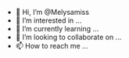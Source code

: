- 👋 Hi, I’m @Melysamiss
- 👀 I’m interested in ...
- 🌱 I’m currently learning ...
- 💞️ I’m looking to collaborate on ...
- 📫 How to reach me ...

<!---
Melysamiss/Melysamiss is a ✨ special ✨ repository because its `README.md` (this file) appears on your GitHub profile.
You can click the Preview link to take a look at your changes.
--->
